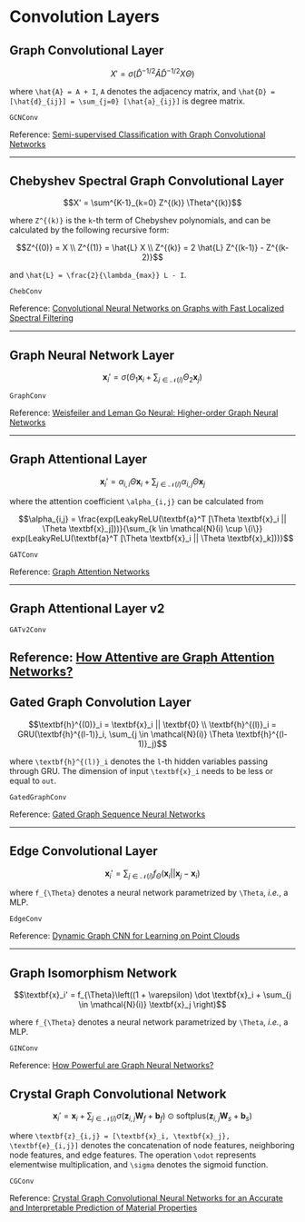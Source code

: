 # Convolution Layers

## Graph Convolutional Layer

```math
X' = \sigma(\hat{D}^{-1/2} \hat{A} \hat{D}^{-1/2} X \Theta)
```

where ``\hat{A} = A + I``, ``A`` denotes the adjacency matrix, and
``\hat{D} = [\hat{d}_{ij}] = \sum_{j=0} [\hat{a}_{ij}]`` is degree matrix.

```@docs
GCNConv
```

Reference: [Semi-supervised Classification with Graph Convolutional Networks](https://arxiv.org/abs/1609.02907)

---

## Chebyshev Spectral Graph Convolutional Layer

```math
X' = \sum^{K-1}_{k=0} Z^{(k)} \Theta^{(k)}
```

where ``Z^{(k)}`` is the ``k``-th term of Chebyshev polynomials, and can be calculated by the following recursive form:

```math
Z^{(0)} = X \\
Z^{(1)} = \hat{L} X \\
Z^{(k)} = 2 \hat{L} Z^{(k-1)} - Z^{(k-2)}
```

and ``\hat{L} = \frac{2}{\lambda_{max}} L - I``.

```@docs
ChebConv
```

Reference: [Convolutional Neural Networks on Graphs with Fast Localized Spectral Filtering](https://arxiv.org/abs/1606.09375)

---

## Graph Neural Network Layer

```math
\textbf{x}_i' = \sigma (\Theta_1 \textbf{x}_i + \sum_{j \in \mathcal{N}(i)} \Theta_2 \textbf{x}_j)
```

```@docs
GraphConv
```

Reference: [Weisfeiler and Leman Go Neural: Higher-order Graph Neural Networks](https://arxiv.org/abs/1810.02244)

---

## Graph Attentional Layer

```math
\textbf{x}_i' = \alpha_{i,i} \Theta \textbf{x}_i + \sum_{j \in \mathcal{N}(i)} \alpha_{i,j} \Theta \textbf{x}_j
```

where the attention coefficient ``\alpha_{i,j}`` can be calculated from

```math
\alpha_{i,j} = \frac{exp(LeakyReLU(\textbf{a}^T [\Theta \textbf{x}_i || \Theta \textbf{x}_j]))}{\sum_{k \in \mathcal{N}(i) \cup \{i\}} exp(LeakyReLU(\textbf{a}^T [\Theta \textbf{x}_i || \Theta \textbf{x}_k]))}
```

```@docs
GATConv
```

Reference: [Graph Attention Networks](https://arxiv.org/abs/1710.10903)

---

## Graph Attentional Layer v2


```@docs
GATv2Conv
```

Reference: [How Attentive are Graph Attention Networks?](https://arxiv.org/abs/2105.14491)
---

## Gated Graph Convolution Layer

```math
\textbf{h}^{(0)}_i = \textbf{x}_i || \textbf{0} \\
\textbf{h}^{(l)}_i = GRU(\textbf{h}^{(l-1)}_i, \sum_{j \in \mathcal{N}(i)} \Theta \textbf{h}^{(l-1)}_j)
```

 where ``\textbf{h}^{(l)}_i`` denotes the ``l``-th hidden variables passing through GRU. The dimension of input ``\textbf{x}_i`` needs to be less or equal to `out`.

```@docs
GatedGraphConv
```

Reference: [Gated Graph Sequence Neural Networks](https://arxiv.org/abs/1511.05493)

---

## Edge Convolutional Layer

```math
\textbf{x}_i' = \sum_{j \in \mathcal{N}(i)} f_{\Theta}(\textbf{x}_i || \textbf{x}_j - \textbf{x}_i)
```

where ``f_{\Theta}`` denotes a neural network parametrized by ``\Theta``, *i.e.*, a MLP.

```@docs
EdgeConv
```

Reference: [Dynamic Graph CNN for Learning on Point Clouds](https://arxiv.org/abs/1801.07829)

---

## Graph Isomorphism Network

```math
\textbf{x}_i' = f_{\Theta}\left((1 + \varepsilon) \dot \textbf{x}_i + \sum_{j \in \mathcal{N}(i)} \textbf{x}_j \right)
```

where ``f_{\Theta}`` denotes a neural network parametrized by ``\Theta``, *i.e.*, a MLP.

```@docs
GINConv
```

Reference: [How Powerful are Graph Neural Networks?](https://arxiv.org/pdf/1810.00826.pdf)

## Crystal Graph Convolutional Network

```math
\textbf{x}_i' = \textbf{x}_i + \sum_{j \in \mathcal{N}(i)} \sigma\left( \textbf{z}_{i,j} \textbf{W}_f + \textbf{b}_f \right) \odot \text{softplus}\left(\textbf{z}_{i,j} \textbf{W}_s + \textbf{b}_s \right)
```

where ``\textbf{z}_{i,j} = [\textbf{x}_i, \textbf{x}_j}, \textbf{e}_{i,j}]`` denotes the concatenation of node features, neighboring node features, and edge features. The operation ``\odot`` represents elementwise multiplication, and ``\sigma`` denotes the sigmoid function.

```@docs
CGConv
```

Reference: [Crystal Graph Convolutional Neural Networks for an Accurate and Interpretable Prediction of Material Properties](https://arxiv.org/pdf/1710.10324.pdf)
